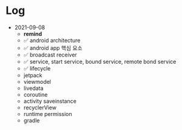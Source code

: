 # Log

- 2021-09-08
  - **remind**
  - ✅ android architecture 
  - ✅ android app 핵심 요소
  - ✅ broadcast receiver
  - ✅ service, start service, bound service, remote bond service
  - ✅ lifecycle
  - jetpack
  - viewmodel
  - livedata
  - coroutine
  - activity saveinstance
  - recyclerView
  - runtime permission
  - gradle